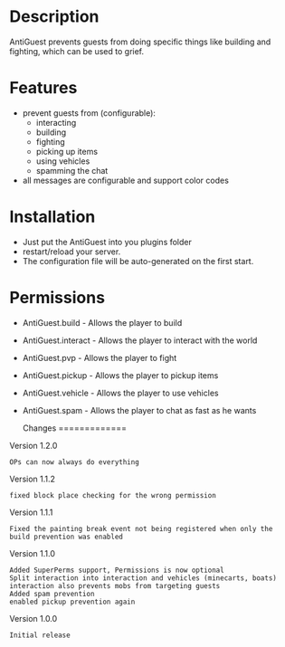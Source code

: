  Description
=============

AntiGuest prevents guests from doing specific things like building and fighting, which can be used to grief.


 Features
=============

- prevent guests from (configurable):
    - interacting
    - building
    - fighting 
    - picking up items
    - using vehicles
    - spamming the chat
- all messages are configurable and support color codes


Installation
=============

- Just put the AntiGuest into you plugins folder
- restart/reload your server.
- The configuration file will be auto-generated on the first start.


 Permissions
=============

- AntiGuest.build - Allows the player to build
- AntiGuest.interact - Allows the player to interact with the world
- AntiGuest.pvp - Allows the player to fight
- AntiGuest.pickup - Allows the player to pickup items
- AntiGuest.vehicle - Allows the player to use vehicles
- AntiGuest.spam - Allows the player to chat as fast as he wants


  Changes
=============

Version 1.2.0

    OPs can now always do everything

Version 1.1.2

    fixed block place checking for the wrong permission

Version 1.1.1

    Fixed the painting break event not being registered when only the build prevention was enabled

Version 1.1.0

    Added SuperPerms support, Permissions is now optional
    Split interaction into interaction and vehicles (minecarts, boats)
    interaction also prevents mobs from targeting guests
    Added spam prevention
    enabled pickup prevention again

Version 1.0.0

    Initial release